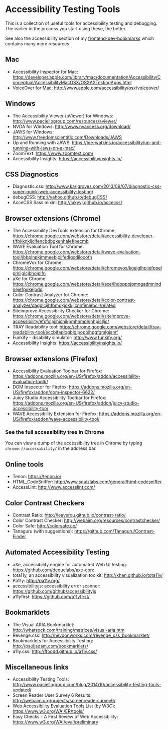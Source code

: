 # Accessibility Testing Tools

This is a collection of useful tools for accessibility testing and debugging. The earlier in the process you start using these, the better. 

See also the accessibility section of my [frontend-dev-bookmarks](https://github.com/akikoo/frontend-dev-bookmarks) which contains many more resources.

## Mac 

* Accessibility Inspector for Mac: https://developer.apple.com/library/mac/documentation/Accessibility/Conceptual/AccessibilityMacOSX/OSXAXTestingApps.html
* VoiceOver for Mac: http://www.apple.com/accessibility/osx/voiceover/

## Windows

* The Accessibility Viewer (aViewer) for Windows: http://www.paciellogroup.com/resources/aviewer/
* NVDA for Windows: http://www.nvaccess.org/download/
* JAWS for Windows: http://www.freedomscientific.com/Downloads/JAWS
* Up and Running with JAWS: https://joe-watkins.io/accessibility/up-and-running-with-jaws-on-a-mac/
* ZoomText: https://www.zoomtext.com/
* Accessibility Insights: https://accessibilityinsights.io/

## CSS Diagnostics

* Diagnostic.css: http://www.karlgroves.com/2013/09/07/diagnostic-css-super-quick-web-accessibility-testing/
* debugCSS: http://yahoo.github.io/debugCSS/
* AcceCSS Sass mixin: http://lukyvj.github.io/accecss/

## Browser extensions (Chrome)

* The Accessibility DevTools extension for Chrome: https://chrome.google.com/webstore/detail/accessibility-developer-t/fpkknkljclfencbdbgkenhalefipecmb
* WAVE Evaluation Tool for Chrome: https://chrome.google.com/webstore/detail/wave-evaluation-tool/jbbplnpkjmmeebjpijfedlgcdilocofh
* ChromeVox for Chrome: https://chrome.google.com/webstore/detail/chromevox/kgejglhpjiefppelpmljglcjbhoiplfn
* aXe for Chrome: https://chrome.google.com/webstore/detail/axe/lhdoppojpmngadmnindnejefpokejbdd
* Color Contrast Analyzer for Chrome: https://chrome.google.com/webstore/detail/color-contrast-analyzer/dagdlcijhfbmgkjokkjicnnfimlebcll/related
* Siteimprove Accessibility Checker for Chrome: https://chrome.google.com/webstore/detail/siteimprove-accessibility/efcfolpjihicnikpmhnmphjhhpiclljc/
* TRAY Readability tool: https://chrome.google.com/webstore/detail/tray-readability-tool/eccbjfaplogblgjpopbihpgfgmlgjamf
* Funkify - disability simulator: http://www.funkify.org/
* Accessibility Insights: https://accessibilityinsights.io/

## Browser extensions (Firefox)

* Accessibility Evaluation Toolbar for Firefox: https://addons.mozilla.org/en-US/firefox/addon/accessibility-evaluation-toolb/
* DOM Inspector for Firefox: https://addons.mozilla.org/en-US/firefox/addon/dom-inspector-6622/
* Juicy Studio Accessibility Toolbar for Firefox: https://addons.mozilla.org/en-US/firefox/addon/juicy-studio-accessibility-too/
* WAVE Accessibility Extension for Firefox: https://addons.mozilla.org/en-US/firefox/addon/wave-accessibility-tool/

### See the full accessibility tree in Chrome

You can view a dump of the accessibility tree in Chrome by typing `chrome://accessibility/` in the address bar.

## Online tools

* Tenon: https://tenon.io/
* HTML_CodeSniffer: http://www.squizlabs.com/general/html-codesniffer
* AccessLint: http://www.accesslint.com/

## Color Contrast Checkers

* Contrast Ratio: http://leaverou.github.io/contrast-ratio/
* Color Contrast Checker: http://webaim.org/resources/contrastchecker/
* Color Safe: http://colorsafe.co/
* Tanaguru (with suggestions): https://github.com/Tanaguru/Contrast-Finder

## Automated Accessibility Testing

* aXe, accessibility engine for automated Web UI testing: https://github.com/dequelabs/axe-core
* tota11y, an accessibility visualization toolkit: http://khan.github.io/tota11y/
* Pa11y: http://pa11y.org/
* accessibilityjs: accessibility error scanner: https://github.com/github/accessibilityjs
* a11yfirst: https://github.com/a11yfirst/

## Bookmarklets

* The Visual ARIA Bookmarklet: http://whatsock.com/training/matrices/visual-aria.htm 
* Revenge.css: http://heydonworks.com/revenge_css_bookmarklet/
* Bookmarklets for Accessibility Testing: http://pauljadam.com/bookmarklets/
* a11y.css: http://ffoodd.github.io/a11y.css/

## Miscellaneous links

* Accessibility Testing Tools: http://www.paciellogroup.com/blog/2014/10/accessibility-testing-tools-updated/
* Screen Reader User Survey 6 Results: http://webaim.org/projects/screenreadersurvey6/
* Web Accessibility Evaluation Tools List (by W3C): https://www.w3.org/WAI/ER/tools/
* Easy Checks - A First Review of Web Accessibility: https://www.w3.org/WAI/eval/preliminary
